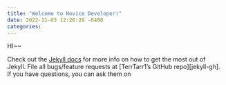 ```yaml
---
title: "Welcome to Novice Developer!"
date: 2022-11-03 12:26:28 -0400
categories: 
---
```

HI~~

Check out the [Jekyll docs][jekyll-docs] for more info on how to get the most out of Jekyll. File all bugs/feature requests at [TerrTarr1’s GitHub repo][jekyll-gh]. If you have questions, you can ask them on

[jekyll-docs]: https://jekyllrb.com/docs/home
[TerrTarr1-gh]:   https://github.com/terrtarr1
